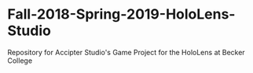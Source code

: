 # Fall-2018-Spring-2019-HoloLens-Studio
Repository for Accipter Studio's Game Project for the HoloLens at Becker College
